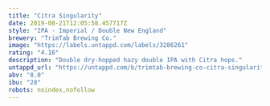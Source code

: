 ```yaml
---
title: "Citra Singularity"
date: 2019-08-21T12:05:58.457717Z
style: "IPA - Imperial / Double New England"
brewery: "TrimTab Brewing Co."
image: "https://labels.untappd.com/labels/3286261"
rating: "4.16"
description: "Double dry-hopped hazy double IPA with Citra hops."
untappd_url: "https://untappd.com/b/trimtab-brewing-co-citra-singularity/3286261"
abv: "8.0"
ibu: "28"
robots: noindex,nofollow
---
```

